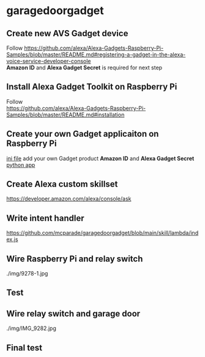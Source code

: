 # garagedoorgadget

## Create new AVS Gadget device  
Follow https://github.com/alexa/Alexa-Gadgets-Raspberry-Pi-Samples/blob/master/README.md#registering-a-gadget-in-the-alexa-voice-service-developer-console  
**Amazon ID** and **Alexa Gadget Secret** is required for next step

## Install Alexa Gadget Toolkit on Raspberry Pi  
Follow  
https://github.com/alexa/Alexa-Gadgets-Raspberry-Pi-Samples/blob/master/README.md#installation

## Create your own Gadget applicaiton on Raspberry Pi  
[ini file](./garage_door.ini) add your own Gadget product **Amazon ID** and **Alexa Gadget Secret**   
[python app](./garage_door.py)

## Create Alexa custom skillset
https://developer.amazon.com/alexa/console/ask

## Write intent handler
https://github.com/mcparade/garagedoorgadget/blob/main/skill/lambda/index.js

## Wire Raspberry Pi and relay switch
./img/9278-1.jpg

## Test


## Wire relay switch and garage door
./img/IMG_9282.jpg

## Final test
